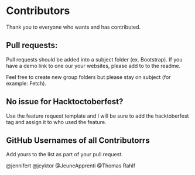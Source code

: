 # Contributors
Thank you to everyone who wants and has contributed.

## Pull requests:
Pull requests should be added into a subject folder (ex. Bootstrap). If you have a demo link to one our your websites, please add to to the readme.

Feel free to create new group folders but please stay on subject (for example: Fetch).

## No issue for Hacktoctoberfest?
Use the feature request template and I will be sure to add the hacktoberfest tag and assign it to who used the feature.

## GitHub Usernames of all Contributorrs
Add yours to the list as part of your pull request.

@jennifert
@jcyktor
@JeuneApprenti
@Thomas Rahlf

